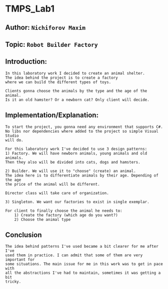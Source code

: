 # TMPS_Lab1

## Author: `Nichiforov Maxim`
## Topic: `Robot Builder Factory`

## Introduction:
    In this laboratory work I decided to create an animal shelter.
    The idea behind the project is to create a factory
    where we can build the different types of toys.

    Clients gonna choose the animals by the type and the age of the animal.
    Is it an old hamster? Or a newborn cat? Only client will decide.

## Implementation/Explanation:
    To start the project, you gonna need any environment that supports C#.
    No libs nor dependencies where added to the project so simple Visual Studio
    will do.

    For this laboratory work I've decided to use 3 design patterns:
    1) Factory. We will have newborn animals, young animals and old animals.
    Then they also will be divided into cats, dogs and hamsters.

    2) Builder. We will use it to "choose" (create) an animal.
    The idea here is to differentiate animals by their age. Depending of the age
    the price of the animal will be different.

    Director class will take care of organization.

    3) Singleton. We want our factories to exist in single exemplar.

    For client to finally choose the animal he needs to:
        1) Create the factory (which age do you want?)
        2) Choose the animal type            

## Conclusion
    The idea behind patterns I've used became a bit clearer for me after I've
    used them in practice. I can admit that some of them are very important for
    some situations. The main issue for me in this work was to get in pace with
    all the abstractions I've had to maintain, sometimes it was getting a bit
    tricky.
